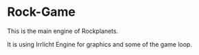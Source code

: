# Rock-Game
This is the main engine of Rockplanets.

It is using Irrlicht Engine for graphics and some of the game loop.
